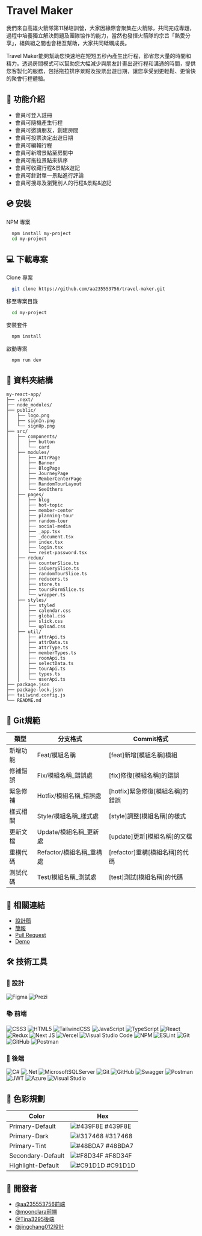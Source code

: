 # Travel Maker

我們來自高雄火箭隊第11梯培訓營，大家因緣際會聚集在火箭隊，共同完成專題，過程中培養獨立解決問題及團隊協作的能力，當然也發揮火箭隊的宗旨「熱愛分享」，組與組之間也會相互幫助，大家共同砥礪成長。

Travel Maker能夠幫助您快速地在短短五秒內產生出行程，節省您大量的時間和精力。透過房間模式可以幫助您大幅減少與朋友計畫出遊行程和溝通的時間，提供您客製化的服務，包括拖拉排序景點及投票出遊日期，讓您享受到更輕鬆、更愉快的聚會行程體驗。


## 💯 功能介紹

- 會員可登入註冊
- 會員可隨機產生行程
- 會員可邀請朋友，創建房間
- 會員可投票決定出遊日期
- 會員可編輯行程
- 會員可新增景點至房間中
- 會員可拖拉景點來排序
- 會員可收藏行程&景點&遊記
- 會員可針對單一景點進行評論
- 會員可搜尋及瀏覽別人的行程&景點&遊記


## 💿 安裝

NPM 專案

```bash
  npm install my-project
  cd my-project
```


## 💻 下載專案

Clone 專案

```bash
  git clone https://github.com/aa235553756/travel-maker.git
```

移至專案目錄

```bash
  cd my-project
```

安裝套件

```bash
  npm install
```

啟動專案

```bash
  npm run dev
```


## 📂 資料夾結構

```
my-react-app/
├── .next/
├── node_modules/
├── public/
│   ├── logo.png
│   ├── signIn.png
│   └── signUp.png
├── src/
│   ├── components/
│   │   ├── button
│   │   └── card
│   ├── modules/
│   │   ├── AttrPage
│   │   ├── Banner
│   │   ├── BlogPage
│   │   ├── JourneyPage
│   │   ├── MemberCenterPage
│   │   ├── RandomTourLayout
│   │   └── SeeOthers
│   ├── pages/
│   │   ├── blog
│   │   ├── hot-topic
│   │   ├── member-center
│   │   ├── planning-tour
│   │   ├── random-tour
│   │   ├── social-media
│   │   ├── _app.tsx
│   │   ├── _document.tsx
│   │   ├── index.tsx
│   │   ├── login.tsx
│   │   └── reset-password.tsx
│   ├── redux/
│   │   ├── counterSlice.ts
│   │   ├── isQuerySlice.ts
│   │   ├── randomTourSlice.ts
│   │   ├── reducers.ts
│   │   ├── store.ts
│   │   ├── toursFormSlice.ts
│   │   └── wrapper.ts
│   ├── styles/
│   │   ├── styled
│   │   ├── calendar.css
│   │   ├── global.css
│   │   ├── slick.css
│   │   └── upload.css
│   ├── util/
│   │   ├── attrApi.ts
│   │   ├── attrData.ts
│   │   ├── attrType.ts
│   │   ├── memberTypes.ts
│   │   ├── roomApi.ts
│   │   ├── selectData.ts
│   │   ├── tourApi.ts
│   │   ├── types.ts
│   │   └── userApi.ts
├── package.json
├── package-lock.json
├── tailwind.config.js
└── README.md
```

## 🎨 Git規範

| 類型     | 分支格式                   |   Commit格式
| -------  | ------------------------- | --------------------------
| 新增功能  |  Feat/模組名稱            |  [feat]新增[模組名稱]模組
| 修補錯誤  |  Fix/模組名稱_錯誤處       |  [fix]修復[模組名稱]的錯誤
| 緊急修補  |  Hotfix/模組名稱_錯誤處    |  [hotfix]緊急修復[模組名稱]的錯誤
| 樣式相關  |  Style/模組名稱_樣式處     |  [style]調整[模組名稱]的樣式
| 更新文檔  |  Update/模組名稱_更新處    |  [update]更新[模組名稱]的文檔
| 重構代碼  |  Refactor/模組名稱_重構處  |  [refactor]重構[模組名稱]的代碼
| 測試代碼  |  Test/模組名稱_測試處      |  [test]測試[模組名稱]的代碼


## 🔗 相關連結
- [設計稿](https://www.figma.com/file/DZ5QXoX44UbjjTDgwoUa7e/%E5%B0%88%E9%A1%8C?node-id=2014-30653&t=FV51kesPtkZeFxNo-0)
- [簡報](https://www.canva.com/design/DAFhQyi7JYw/BxoS65MG3_egKIXvCpfe0g/edit?analyticsCorrelationId=a5e9010c-684f-4ea6-93af-8df4fda5c00c)
- [Pull Request](https://github.com/aa235553756/travel-maker/pulse)
- [Demo](https://travel-maker.vercel.app/)


## 🛠 技術工具

### 📐 設計
![Figma](https://img.shields.io/badge/figma-%23F24E1E.svg?style=for-the-badge&logo=figma&logoColor=white)
![Prezi](https://img.shields.io/badge/Prezi-%23000000.svg?style=for-the-badge&logo=Prezi&logoColor=white)


### 📚 前端
![CSS3](https://img.shields.io/badge/css3-%231572B6.svg?style=for-the-badge&logo=css3&logoColor=white)
![HTML5](https://img.shields.io/badge/html5-%23E34F26.svg?style=for-the-badge&logo=html5&logoColor=white)
![TailwindCSS](https://img.shields.io/badge/tailwindcss-%2338B2AC.svg?style=for-the-badge&logo=tailwind-css&logoColor=white)
![JavaScript](https://img.shields.io/badge/javascript-%23323330.svg?style=for-the-badge&logo=javascript&logoColor=%23F7DF1E)
![TypeScript](https://img.shields.io/badge/typescript-%23007ACC.svg?style=for-the-badge&logo=typescript&logoColor=white)
![React](https://img.shields.io/badge/react-%2320232a.svg?style=for-the-badge&logo=react&logoColor=%2361DAFB)
![Redux](https://img.shields.io/badge/redux-%23593d88.svg?style=for-the-badge&logo=redux&logoColor=white)
![Next JS](https://img.shields.io/badge/Next-black?style=for-the-badge&logo=next.js&logoColor=white)
![Vercel](https://img.shields.io/badge/vercel-%23000000.svg?style=for-the-badge&logo=vercel&logoColor=white)
![Visual Studio Code](https://img.shields.io/badge/Visual%20Studio%20Code-0078d7.svg?style=for-the-badge&logo=visual-studio-code&logoColor=white)
![NPM](https://img.shields.io/badge/NPM-%23CB3837.svg?style=for-the-badge&logo=npm&logoColor=white)
![ESLint](https://img.shields.io/badge/ESLint-4B3263?style=for-the-badge&logo=eslint&logoColor=white)
![Git](https://img.shields.io/badge/git-%23F05033.svg?style=for-the-badge&logo=git&logoColor=white)
![GitHub](https://img.shields.io/badge/github-%23121011.svg?style=for-the-badge&logo=github&logoColor=white)
![Postman](https://img.shields.io/badge/Postman-FF6C37?style=for-the-badge&logo=postman&logoColor=white)


### 🔧 後端
![C#](https://img.shields.io/badge/c%23-%23239120.svg?style=for-the-badge&logo=c-sharp&logoColor=white)
![.Net](https://img.shields.io/badge/.NET-5C2D91?style=for-the-badge&logo=.net&logoColor=white)
![MicrosoftSQLServer](https://img.shields.io/badge/Microsoft%20SQL%20Server-CC2927?style=for-the-badge&logo=microsoft%20sql%20server&logoColor=white)
![Git](https://img.shields.io/badge/git-%23F05033.svg?style=for-the-badge&logo=git&logoColor=white)
![GitHub](https://img.shields.io/badge/github-%23121011.svg?style=for-the-badge&logo=github&logoColor=white)
![Swagger](https://img.shields.io/badge/-Swagger-%23Clojure?style=for-the-badge&logo=swagger&logoColor=white)
![Postman](https://img.shields.io/badge/Postman-FF6C37?style=for-the-badge&logo=postman&logoColor=white)
![JWT](https://img.shields.io/badge/JWT-black?style=for-the-badge&logo=JSON%20web%20tokens)
![Azure](https://img.shields.io/badge/azure-%230072C6.svg?style=for-the-badge&logo=microsoftazure&logoColor=white)
![Visual Studio](https://img.shields.io/badge/Visual%20Studio-5C2D91.svg?style=for-the-badge&logo=visual-studio&logoColor=white)


## 🎨 色彩規劃

| Color                  | Hex                                                        |
| ---------------------  | -----------------------------------------------------------|
| Primary-Default  | ![#439F8E](https://via.placeholder.com/10/439F8E?text=+) #439F8E |
| Primary-Dark     | ![#317468](https://via.placeholder.com/10/317468?text=+) #317468 |
| Primary-Tint     | ![#48BDA7](https://via.placeholder.com/10/48BDA7?text=+) #48BDA7 |
| Secondary-Default  | ![#F8D34F](https://via.placeholder.com/10/F8D34F?text=+) #F8D34F |
| Highlight-Default  | ![#C91D1D](https://via.placeholder.com/10/C91D1D?text=+) #C91D1D |


## 👬 開發者

- [@aa235553756前端](https://github.com/aa235553756)
- [@moonclara前端](https://github.com/moonclara)
- [@Tina3295後端](https://github.com/Tina3295)
- [@jingchang012設計](https://github.com/jingchang012)

